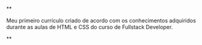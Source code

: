 **

Meu primeiro currículo criado de acordo com os conhecimentos adquiridos
durante as aulas de HTML e CSS do curso de Fullstack Developer.

**